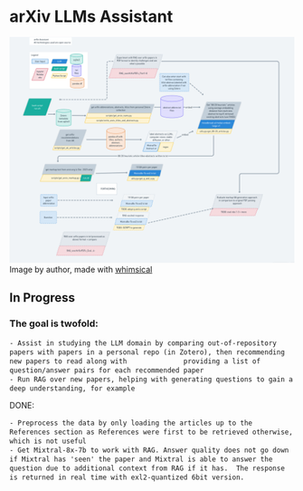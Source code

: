 # arXiv LLMs Assistant

![Project Structure](./assets/arxiv-assistant.png)
Image by author, made with [whimsical](https://whimsical.com)
## In Progress

### The goal is twofold:
    - Assist in studying the LLM domain by comparing out-of-repository papers with papers in a personal repo (in Zotero), then recommending new papers to read along with              providing a list of question/answer pairs for each recommended paper
    - Run RAG over new papers, helping with generating questions to gain a deep understanding, for example

DONE:

    - Preprocess the data by only loading the articles up to the References section as References were first to be retrieved otherwise, which is not useful
    - Get Mixtral-8x-7b to work with RAG. Answer quality does not go down if Mixtral has 'seen' the paper and Mixtral is able to answer the question due to additional context from RAG if it has.  The response is returned in real time with exl2-quantized 6bit version.
  

   
